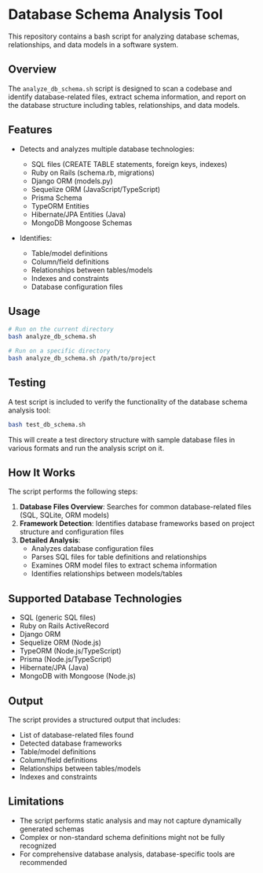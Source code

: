 # Database Schema Analysis Tool

This repository contains a bash script for analyzing database schemas, relationships, and data models in a software system.

## Overview

The `analyze_db_schema.sh` script is designed to scan a codebase and identify database-related files, extract schema information, and report on the database structure including tables, relationships, and data models.

## Features

- Detects and analyzes multiple database technologies:
  - SQL files (CREATE TABLE statements, foreign keys, indexes)
  - Ruby on Rails (schema.rb, migrations)
  - Django ORM (models.py)
  - Sequelize ORM (JavaScript/TypeScript)
  - Prisma Schema
  - TypeORM Entities
  - Hibernate/JPA Entities (Java)
  - MongoDB Mongoose Schemas

- Identifies:
  - Table/model definitions
  - Column/field definitions
  - Relationships between tables/models
  - Indexes and constraints
  - Database configuration files

## Usage

```bash
# Run on the current directory
bash analyze_db_schema.sh

# Run on a specific directory
bash analyze_db_schema.sh /path/to/project
```

## Testing

A test script is included to verify the functionality of the database schema analysis tool:

```bash
bash test_db_schema.sh
```

This will create a test directory structure with sample database files in various formats and run the analysis script on it.

## How It Works

The script performs the following steps:

1. **Database Files Overview**: Searches for common database-related files (SQL, SQLite, ORM models)
2. **Framework Detection**: Identifies database frameworks based on project structure and configuration files
3. **Detailed Analysis**:
   - Analyzes database configuration files
   - Parses SQL files for table definitions and relationships
   - Examines ORM model files to extract schema information
   - Identifies relationships between models/tables

## Supported Database Technologies

- SQL (generic SQL files)
- Ruby on Rails ActiveRecord
- Django ORM
- Sequelize ORM (Node.js)
- TypeORM (Node.js/TypeScript)
- Prisma (Node.js/TypeScript)
- Hibernate/JPA (Java)
- MongoDB with Mongoose (Node.js)

## Output

The script provides a structured output that includes:
- List of database-related files found
- Detected database frameworks
- Table/model definitions
- Column/field definitions
- Relationships between tables/models
- Indexes and constraints

## Limitations

- The script performs static analysis and may not capture dynamically generated schemas
- Complex or non-standard schema definitions might not be fully recognized
- For comprehensive database analysis, database-specific tools are recommended